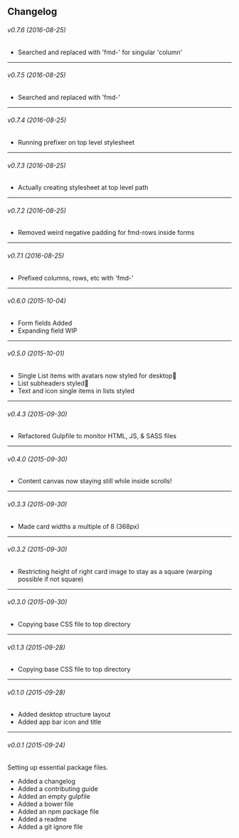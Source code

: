 ## Changelog
###### v0.7.6 (2016-08-25) ######
- Searched and replaced with 'fmd-' for singular 'column'

---

###### v0.7.5 (2016-08-25) ######
- Searched and replaced with 'fmd-'

---

###### v0.7.4 (2016-08-25) ######
- Running prefixer on top level stylesheet

---

###### v0.7.3 (2016-08-25) ######
- Actually creating stylesheet at top level path

---

###### v0.7.2 (2016-08-25) ######
- Removed weird negative padding for fmd-rows inside forms

---

###### v0.7.1 (2016-08-25) ######
- Prefixed columns, rows, etc with 'fmd-'

---

###### v0.6.0 (2015-10-04) ######
- Form fields Added
- Expanding field WIP

---

###### v0.5.0 (2015-10-01) ######
- Single List items with avatars now styled for desktop
- List subheaders styled
- Text and icon single items in lists styled

---

###### v0.4.3 (2015-09-30) ######
- Refactored Gulpfile to monitor HTML, JS, & SASS files

---

###### v0.4.0 (2015-09-30) ######
- Content canvas now staying still while inside scrolls!

---

###### v0.3.3 (2015-09-30) ######
- Made card widths a multiple of 8 (368px)
---

###### v0.3.2 (2015-09-30) ######
- Restricting height of right card image to stay as a square (warping possible if not square)

---

###### v0.3.0 (2015-09-30) ######
- Copying base CSS file to top directory

---

###### v0.1.3 (2015-09-28) ######
- Copying base CSS file to top directory

---

###### v0.1.0 (2015-09-28) ######
- Added desktop structure layout
- Added app bar icon and title

---
###### v0.0.1 (2015-09-24) ######
Setting up essential package files.

- Added a changelog
- Added a contributing guide
- Added an empty gulpfile
- Added a bower file
- Added an npm package file
- Added a readme
- Added a git ignore file
